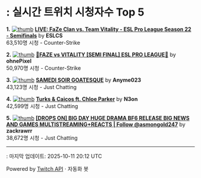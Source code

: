 # : 실시간 트위치 시청자수 Top 5

**1.** [![thumb](https://static-cdn.jtvnw.net/previews-ttv/live_user_eslcs-320x180.jpg)](https://twitch.tv/ESLCS)
**[LIVE: FaZe Clan vs. Team Vitality - ESL Pro League Season 22 - Semifinals](https://twitch.tv/ESLCS)** by **ESLCS**<br>63,510명 시청  - Counter-Strike

**2.** [![thumb](https://static-cdn.jtvnw.net/previews-ttv/live_user_ohnepixel-320x180.jpg)](https://twitch.tv/ohnePixel)
**[🔴FAZE vs VITALITY [SEMI FINAL] ESL PRO LEAGUE🔴](https://twitch.tv/ohnePixel)** by **ohnePixel**<br>50,970명 시청  - Counter-Strike

**3.** [![thumb](https://static-cdn.jtvnw.net/previews-ttv/live_user_anyme023-320x180.jpg)](https://twitch.tv/Anyme023)
**[SAMEDI SOIR GOATESQUE](https://twitch.tv/Anyme023)** by **Anyme023**<br>43,123명 시청  - Just Chatting

**4.** [![thumb](https://static-cdn.jtvnw.net/previews-ttv/live_user_n3on-320x180.jpg)](https://twitch.tv/N3on)
**[Turks & Caicos ft. Chloe Parker](https://twitch.tv/N3on)** by **N3on**<br>42,599명 시청  - Just Chatting

**5.** [![thumb](https://static-cdn.jtvnw.net/previews-ttv/live_user_zackrawrr-320x180.jpg)](https://twitch.tv/zackrawrr)
**[[DROPS ON] BIG DAY HUGE DRAMA BF6 RELEASE BIG NEWS AND GAMES MULTISTREAMING+REACTS | Follow  @asmongold247](https://twitch.tv/zackrawrr)** by **zackrawrr**<br>38,672명 시청  - Just Chatting


---
: 마지막 업데이트: 2025-10-11 20:12 UTC

Powered by [Twitch API](https://dev.twitch.tv/docs/api/reference) · 자동화 봇